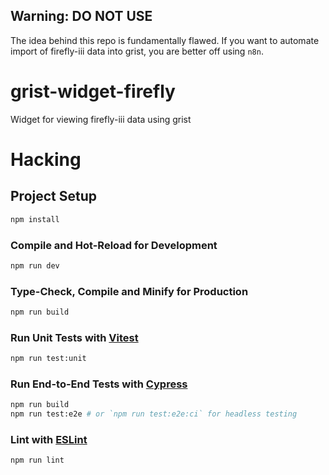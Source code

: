 ## Warning: DO NOT USE

The idea behind this repo is fundamentally flawed. If you want to automate import of firefly-iii data into grist, you are better off using `n8n`.

# grist-widget-firefly

Widget for viewing firefly-iii data using grist


# Hacking

## Project Setup

```sh
npm install
```

### Compile and Hot-Reload for Development

```sh
npm run dev
```

### Type-Check, Compile and Minify for Production

```sh
npm run build
```

### Run Unit Tests with [Vitest](https://vitest.dev/)

```sh
npm run test:unit
```

### Run End-to-End Tests with [Cypress](https://www.cypress.io/)

```sh
npm run build
npm run test:e2e # or `npm run test:e2e:ci` for headless testing
```

### Lint with [ESLint](https://eslint.org/)

```sh
npm run lint
```

